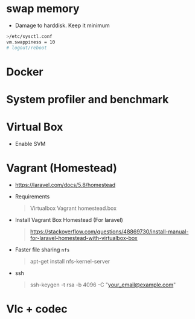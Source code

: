 # swap memory

- Damage to harddisk. Keep it minimum

```sh
>/etc/sysctl.conf
vm.swappiness = 10
# logout/reboot
```
# Docker

# System profiler and benchmark

# Virtual Box

- Enable SVM

# Vagrant (Homestead)

- https://laravel.com/docs/5.8/homestead
- Requirements

  > Virtualbox
  > Vagrant
  > homestead.box

- Install Vagrant Box Homestead (For laravel)

  > https://stackoverflow.com/questions/48869730/install-manual-for-laravel-homestead-with-virtualbox-box

- Faster file sharing `nfs`

  > apt-get install nfs-kernel-server

- ssh
  > ssh-keygen -t rsa -b 4096 -C "your_email@example.com"


# Vlc + codec